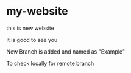 # my-website
this is new website

It is good to see you

New Branch is added and named as "Example"

To check locally for remote branch

